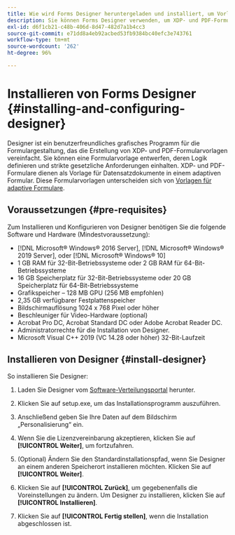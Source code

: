 ```yaml
---
title: Wie wird Forms Designer heruntergeladen und installiert, um Vorlagen für Datensatzdokumente zu erstellen?
description: Sie können Forms Designer verwenden, um XDP- und PDF-Formularvorlagen zu erstellen, die als Vorlage für ein Datensatzdokument dienen. Designer ist zusammen mit der  [!DNL AEM Forms] -Lizenz erhältlich.
exl-id: d6f1cb21-c48b-406d-8d47-482d7a1b4cc3
source-git-commit: e71dd8a4eb92acbed53fb9384bc40efc3e743761
workflow-type: tm+mt
source-wordcount: '262'
ht-degree: 96%

---
```


# Installieren von Forms Designer {#installing-and-configuring-designer}

Designer ist ein benutzerfreundliches grafisches Programm für die Formulargestaltung, das die Erstellung von XDP- und PDF-Formularvorlagen vereinfacht. Sie können eine Formularvorlage entwerfen, deren Logik definieren und strikte gesetzliche Anforderungen einhalten. XDP- und PDF-Formulare dienen als Vorlage für Datensatzdokumente in einem adaptiven Formular. Diese Formularvorlagen unterscheiden sich von [Vorlagen für adaptive Formulare](template-editor.md).

## Voraussetzungen {#pre-requisites}

Zum Installieren und Konfigurieren von Designer benötigen Sie die folgende Software und Hardware (Mindestvoraussetzung):

* [!DNL Microsoft® Windows® 2016 Server], [!DNL Microsoft® Windows® 2019 Server], oder [!DNL Microsoft® Windows® 10]
* 1 GB RAM für 32-Bit-Betriebssysteme oder 2 GB RAM für 64-Bit-Betriebssysteme
* 16 GB Speicherplatz für 32-Bit-Betriebssysteme oder 20 GB Speicherplatz für 64-Bit-Betriebssysteme
* Grafikspeicher – 128 MB GPU (256 MB empfohlen)
* 2,35 GB verfügbarer Festplattenspeicher
* Bildschirmauflösung 1024 x 768 Pixel oder höher
* Beschleuniger für Video-Hardware (optional)
* Acrobat Pro DC, Acrobat Standard DC oder Adobe Acrobat Reader DC.
* Administratorrechte für die Installation von Designer.
* Microsoft Visual C++ 2019 (VC 14.28 oder höher) 32-Bit-Laufzeit

## Installieren von Designer {#install-designer}

So installieren Sie Designer:

1. Laden Sie Designer vom [Software-Verteilungsportal](https://experience.adobe.com/downloads) herunter.

1. Klicken Sie auf setup.exe, um das Installationsprogramm auszuführen.
1. Anschließend geben Sie Ihre Daten auf dem Bildschirm „Personalisierung“ ein.
1. Wenn Sie die Lizenzvereinbarung akzeptieren, klicken Sie auf **[!UICONTROL Weiter]**, um fortzufahren.
1. (Optional) Ändern Sie den Standardinstallationspfad, wenn Sie Designer an einem anderen Speicherort installieren möchten. Klicken Sie auf **[!UICONTROL Weiter]**.
1. Klicken Sie auf **[!UICONTROL Zurück]**, um gegebenenfalls die Voreinstellungen zu ändern. Um Designer zu installieren, klicken Sie auf **[!UICONTROL Installieren]**.
1. Klicken Sie auf **[!UICONTROL Fertig stellen]**, wenn die Installation abgeschlossen ist.
